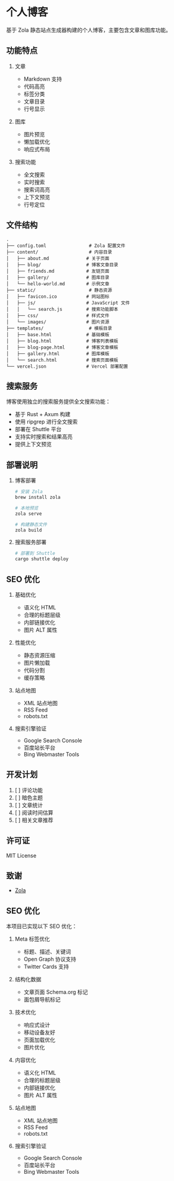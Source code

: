 # 个人博客

基于 Zola 静态站点生成器构建的个人博客，主要包含文章和图库功能。

## 功能特点

1. 文章
   - Markdown 支持
   - 代码高亮
   - 标签分类
   - 文章目录
   - 行号显示

2. 图库
   - 图片预览
   - 懒加载优化
   - 响应式布局

3. 搜索功能
   - 全文搜索
   - 实时搜索
   - 搜索词高亮
   - 上下文预览
   - 行号定位

## 文件结构

```
.
├── config.toml                # Zola 配置文件
├── content/                   # 内容目录
│   ├── about.md              # 关于页面
│   ├── blog/                 # 博客文章目录
│   ├── friends.md            # 友链页面
│   ├── gallery/              # 图库目录
│   └── hello-world.md        # 示例文章
├── static/                    # 静态资源
│   ├── favicon.ico           # 网站图标
│   ├── js/                   # JavaScript 文件
│   │   └── search.js         # 搜索功能脚本
│   ├── css/                  # 样式文件
│   └── images/               # 图片资源
├── templates/                 # 模板目录
│   ├── base.html             # 基础模板
│   ├── blog.html             # 博客列表模板
│   ├── blog-page.html        # 博客文章模板
│   ├── gallery.html          # 图库模板
│   └── search.html           # 搜索页面模板
└── vercel.json               # Vercel 部署配置
```

## 搜索服务

博客使用独立的搜索服务提供全文搜索功能：

- 基于 Rust + Axum 构建
- 使用 ripgrep 进行全文搜索
- 部署在 Shuttle 平台
- 支持实时搜索和结果高亮
- 提供上下文预览

## 部署说明

1. 博客部署
   ```bash
   # 安装 Zola
   brew install zola

   # 本地预览
   zola serve

   # 构建静态文件
   zola build
   ```

2. 搜索服务部署
   ```bash
   # 部署到 Shuttle
   cargo shuttle deploy
   ```

## SEO 优化

1. 基础优化
   - 语义化 HTML
   - 合理的标题层级
   - 内部链接优化
   - 图片 ALT 属性

2. 性能优化
   - 静态资源压缩
   - 图片懒加载
   - 代码分割
   - 缓存策略

3. 站点地图
   - XML 站点地图
   - RSS Feed
   - robots.txt

4. 搜索引擎验证
   - Google Search Console
   - 百度站长平台
   - Bing Webmaster Tools

## 开发计划

1. [ ] 评论功能
2. [ ] 暗色主题
3. [ ] 文章统计
4. [ ] 阅读时间估算
5. [ ] 相关文章推荐

## 许可证

MIT License

## 致谢

- [Zola](https://www.getzola.org/)

## SEO 优化

本项目已实现以下 SEO 优化：

1. Meta 标签优化
   - 标题、描述、关键词
   - Open Graph 协议支持
   - Twitter Cards 支持

2. 结构化数据
   - 文章页面 Schema.org 标记
   - 面包屑导航标记

3. 技术优化
   - 响应式设计
   - 移动设备友好
   - 页面加载优化
   - 图片优化

4. 内容优化
   - 语义化 HTML
   - 合理的标题层级
   - 内部链接优化
   - 图片 ALT 属性

5. 站点地图
   - XML 站点地图
   - RSS Feed
   - robots.txt

6. 搜索引擎验证
   - Google Search Console
   - 百度站长平台
   - Bing Webmaster Tools